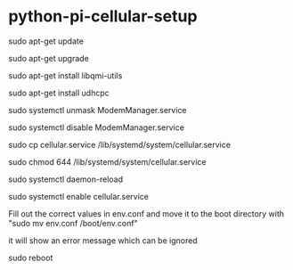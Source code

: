 # python-pi-cellular-setup

sudo apt-get update

sudo apt-get upgrade

sudo apt-get install libqmi-utils

sudo apt-get install udhcpc

sudo systemctl unmask ModemManager.service

sudo systemctl disable ModemManager.service

sudo cp cellular.service /lib/systemd/system/cellular.service

sudo chmod 644 /lib/systemd/system/cellular.service

sudo systemctl daemon-reload

sudo systemctl enable cellular.service

Fill out the correct values in env.conf and move it to the boot directory with "sudo mv env.conf /boot/env.conf"

it will show an error message which can be ignored

sudo reboot
